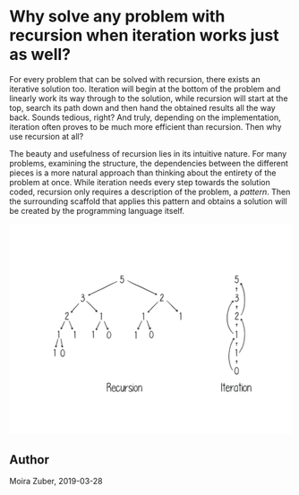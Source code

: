 # Why solve any problem with recursion when iteration works just as well?

For every problem that can be solved with recursion, there exists an iterative solution too. Iteration will begin at the bottom of the problem and linearly work its way through to the solution, while recursion will start at the top, search its path down and then hand the obtained results all the way back. Sounds tedious, right? And truly, depending on the implementation, iteration often proves to be much more efficient than recursion. Then why use recursion at all?  

The beauty and usefulness of recursion lies in its intuitive nature. For many problems, examining the structure, the dependencies between the different pieces is a more natural approach than thinking about the entirety of the problem at once. While iteration needs every step towards the solution coded, recursion only requires a description of the problem, a *pattern*. Then the surrounding scaffold that applies this pattern and obtains a solution will be created by the programming language itself.

![Recursion vs Iteration](figures/image-1-108-iterationvsrecursion.jpg)

## Author
Moira Zuber, 2019-03-28
